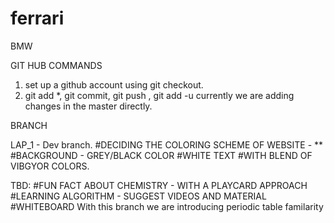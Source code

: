 # ferrari
BMW

GIT HUB COMMANDS
1. set up a github account using git checkout.
2. git add *, git commit, git push , git add -u currently we are adding changes in the master directly.



BRANCH

LAP_1 - Dev branch.
  #DECIDING THE COLORING SCHEME OF WEBSITE - **
  #BACKGROUND - GREY/BLACK COLOR
  #WHITE TEXT
  #WITH BLEND OF VIBGYOR COLORS.


TBD:
 #FUN FACT ABOUT CHEMISTRY - WITH A PLAYCARD APPROACH
 #LEARNING ALGORITHM - SUGGEST VIDEOS AND MATERIAL
 #WHITEBOARD
With this branch  we are introducing periodic table familarity



